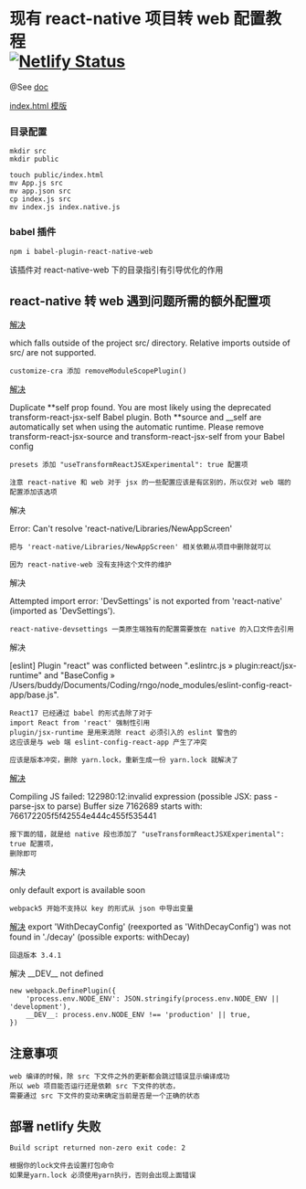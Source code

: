 # 现有 react-native 项目转 web 配置教程<br>[![Netlify Status](https://api.netlify.com/api/v1/badges/bc65eeb5-b61d-475c-a386-d08ad5701559/deploy-status)](https://app.netlify.com/sites/rn-go/deploys)

@See [doc](https://retool.com/blog/how-to-make-your-react-native-apps-work-on-the-web/)

[index.html 模版](https://codesandbox.io/s/react-native-q4qymyp2l6?from-embed=&file=/public/index.html)

### 目录配置

```
mkdir src
mkdir public

touch public/index.html
mv App.js src
mv app.json src
cp index.js src
mv index.js index.native.js
```

### babel 插件

```
npm i babel-plugin-react-native-web
```

该插件对 react-native-web 下的目录指引有引导优化的作用

## react-native 转 web 遇到问题所需的额外配置项

[解决](https://stackoverflow.com/questions/44114436/the-create-react-app-imports-restriction-outside-of-src-directory)

which falls outside of the project src/ directory.
Relative imports outside of src/ are not supported.

```
customize-cra 添加 removeModuleScopePlugin()
```

[解决](https://github.com/nrwl/nx/issues/14407#issuecomment-1439327945)

Duplicate **self prop found. You are most likely using the deprecated transform-react-jsx-self Babel plugin. Both **source and \_\_self are automatically set when using the automatic runtime. Please remove transform-react-jsx-source and transform-react-jsx-self from your Babel config

```
presets 添加 "useTransformReactJSXExperimental": true 配置项

注意 react-native 和 web 对于 jsx 的一些配置应该是有区别的，所以仅对 web 端的配置添加该选项
```

解决

Error: Can't resolve 'react-native/Libraries/NewAppScreen'

```
把与 'react-native/Libraries/NewAppScreen' 相关依赖从项目中删除就可以

因为 react-native-web 没有支持这个文件的维护
```

解决

Attempted import error: 'DevSettings' is not exported from 'react-native' (imported as 'DevSettings').

```
react-native-devsettings 一类原生端独有的配置需要放在 native 的入口文件去引用
```

解决

[eslint] Plugin "react" was conflicted between ".eslintrc.js » plugin:react/jsx-runtime" and "BaseConfig » /Users/buddy/Documents/Coding/rngo/node_modules/eslint-config-react-app/base.js".

```
React17 已经通过 babel 的形式去除了对于
import React from 'react' 强制性引用
plugin/jsx-runtime 是用来消除 react 必须引入的 eslint 警告的
这应该是与 web 端 eslint-config-react-app 产生了冲突

应该是版本冲突，删除 yarn.lock，重新生成一份 yarn.lock 就解决了
```

[解决](https://github.com/facebook/create-react-app/issues/11825#issuecomment-1000454644)

Compiling JS failed: 122980:12:invalid expression (possible JSX: pass -parse-jsx to parse) Buffer size 7162689 starts with: 766172205f5f42554e444c455f535441

```
报下面的错，就是给 native 段也添加了 "useTransformReactJSXExperimental": true 配置项，
删除即可
```

解决

only default export is available soon

```
webpack5 开始不支持以 key 的形式从 json 中导出变量
```

[解决](https://github.com/software-mansion/react-native-reanimated/issues/4645#issuecomment-1680539078)
export 'WithDecayConfig' (reexported as 'WithDecayConfig') was not found in './decay' (possible exports: withDecay)

```
回退版本 3.4.1
```

解决
\_\_DEV\_\_ not defined

```JS
new webpack.DefinePlugin({
    'process.env.NODE_ENV': JSON.stringify(process.env.NODE_ENV || 'development'),
    __DEV__: process.env.NODE_ENV !== 'production' || true,
})
```

## 注意事项

```
web 编译的时候，除 src 下文件之外的更新都会跳过错误显示编译成功
所以 web 项目能否运行还是依赖 src 下文件的状态，
需要通过 src 下文件的变动来确定当前是否是一个正确的状态
```

## 部署 netlify 失败

```
Build script returned non-zero exit code: 2

根据你的lock文件去设置打包命令
如果是yarn.lock 必须使用yarn执行，否则会出现上面错误
```
